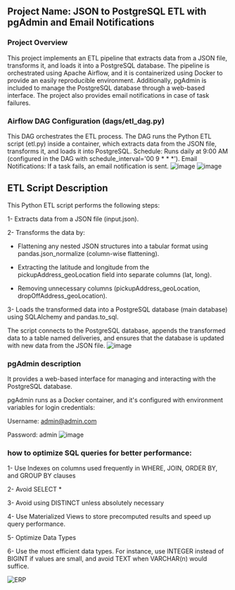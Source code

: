 ## Project Name: JSON to PostgreSQL ETL with pgAdmin and Email Notifications
### Project Overview
This project implements an ETL pipeline that extracts data from a JSON file, transforms it, and loads it into a PostgreSQL database. The pipeline is orchestrated using Apache Airflow, and it is containerized using Docker to provide an easily reproducible environment. Additionally, pgAdmin is included to manage the PostgreSQL database through a web-based interface. The project also provides email notifications in case of task failures.
### Airflow DAG Configuration (dags/etl_dag.py)
This DAG orchestrates the ETL process. The DAG runs the Python ETL script (etl.py) inside a container, which extracts data from the JSON file, transforms it, and loads it into PostgreSQL.
Schedule: Runs daily at 9:00 AM (configured in the DAG with schedule_interval='00 9 * * *').
Email Notifications: If a task fails, an email notification is sent.
![image](https://github.com/user-attachments/assets/1290b774-962e-4442-82cd-3b27a4c66d0f)
![image](https://github.com/user-attachments/assets/a3e028f8-b171-4c4c-a817-3996591e404c)


## ETL Script Description
This Python ETL script performs the following steps:

1- Extracts data from a JSON file (input.json).

2- Transforms the data by:
- Flattening any nested JSON structures into a tabular format using pandas.json_normalize (column-wise flattening).

- Extracting the latitude and longitude from the pickupAddress_geoLocation field into separate columns (lat, long).

- Removing unnecessary columns (pickupAddress_geoLocation, dropOffAddress_geoLocation).

3- Loads the transformed data into a PostgreSQL database (main database) using SQLAlchemy and pandas.to_sql.

The script connects to the PostgreSQL database, appends the transformed data to a table named deliveries, and ensures that the database is updated with new data from the JSON file.
![image](https://github.com/user-attachments/assets/f997b8ac-a804-4394-ab12-d8af9d7ddad2)

### pgAdmin description 
It provides a web-based interface for managing and interacting with the PostgreSQL database.

pgAdmin runs as a Docker container, and it's configured with environment variables for login credentials:

Username: admin@admin.com

Password: admin
![image](https://github.com/user-attachments/assets/7c2ec08c-0b41-413f-ad05-bff4f476165f)

### how to optimize SQL queries for better performance:
1-  Use Indexes on columns used frequently in WHERE, JOIN, ORDER BY, and GROUP BY clauses

2- Avoid SELECT *

3- Avoid using DISTINCT unless absolutely necessary

4- Use Materialized Views to store precomputed results and speed up query performance.

5- Optimize Data Types

6- Use the most efficient data types. For instance, use INTEGER instead of BIGINT if values are small, and avoid TEXT when VARCHAR(n) would suffice.

![ERP](https://github.com/user-attachments/assets/eaed2679-459b-43a0-a989-93fa0ab2532f)

